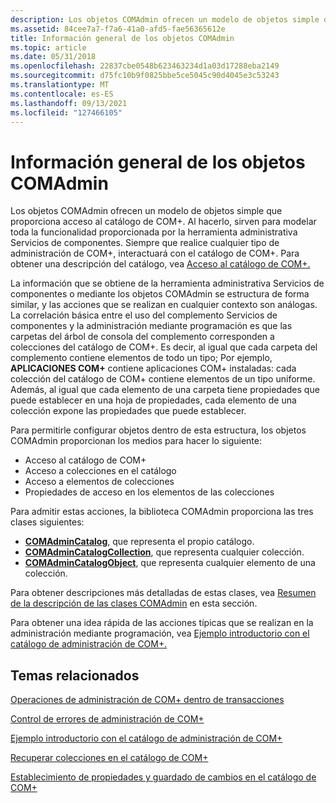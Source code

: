 ```yaml
---
description: Los objetos COMAdmin ofrecen un modelo de objetos simple que proporciona acceso al catálogo de COM+.
ms.assetid: 84cee7a7-f7a6-41a0-afd5-fae56365612e
title: Información general de los objetos COMAdmin
ms.topic: article
ms.date: 05/31/2018
ms.openlocfilehash: 22837cbe0548b623463234d1a03d17288eba2149
ms.sourcegitcommit: d75fc10b9f0825bbe5ce5045c90d4045e3c53243
ms.translationtype: MT
ms.contentlocale: es-ES
ms.lasthandoff: 09/13/2021
ms.locfileid: "127466105"
---
```

# <a name="overview-of-the-comadmin-objects"></a>Información general de los objetos COMAdmin

Los objetos COMAdmin ofrecen un modelo de objetos simple que proporciona acceso al catálogo de COM+. Al hacerlo, sirven para modelar toda la funcionalidad proporcionada por la herramienta administrativa Servicios de componentes. Siempre que realice cualquier tipo de administración de COM+, interactuará con el catálogo de COM+. Para obtener una descripción del catálogo, vea [Acceso al catálogo de COM+.](accessing-the-com--catalog.md)

La información que se obtiene de la herramienta administrativa Servicios de componentes o mediante los objetos COMAdmin se estructura de forma similar, y las acciones que se realizan en cualquier contexto son análogas. La correlación básica entre el uso del complemento Servicios de componentes y la administración mediante programación es que las carpetas del árbol de consola del complemento corresponden a colecciones del catálogo de COM+. Es decir, al igual que cada carpeta del complemento contiene elementos de todo un tipo; Por ejemplo, **APLICACIONES COM+** contiene aplicaciones COM+ instaladas: cada colección del catálogo de COM+ contiene elementos de un tipo uniforme. Además, al igual que cada elemento de una carpeta tiene propiedades que puede establecer en una hoja de propiedades, cada elemento de una colección expone las propiedades que puede establecer.

Para permitirle configurar objetos dentro de esta estructura, los objetos COMAdmin proporcionan los medios para hacer lo siguiente:

-   Acceso al catálogo de COM+
-   Acceso a colecciones en el catálogo
-   Acceso a elementos de colecciones
-   Propiedades de acceso en los elementos de las colecciones

Para admitir estas acciones, la biblioteca COMAdmin proporciona las tres clases siguientes:

-   [**COMAdminCatalog**](comadmincatalog.md), que representa el propio catálogo.
-   [**COMAdminCatalogCollection**](comadmincatalogcollection.md), que representa cualquier colección.
-   [**COMAdminCatalogObject**](comadmincatalogobject.md), que representa cualquier elemento de una colección.

Para obtener descripciones más detalladas de estas clases, vea [Resumen de la descripción de las clases COMAdmin](summary-description-of-the-comadmin-classes.md) en esta sección.

Para obtener una idea rápida de las acciones típicas que se realizan en la administración mediante programación, vea [Ejemplo introductorio con el catálogo de administración de COM+.](introductory-example-using-the-com--administration-catalog.md)

## <a name="related-topics"></a>Temas relacionados

<dl> <dt>

[Operaciones de administración de COM+ dentro de transacciones](com--administration-operations-within-transactions.md)
</dt> <dt>

[Control de errores de administración de COM+](handling-com--administration-errors.md)
</dt> <dt>

[Ejemplo introductorio con el catálogo de administración de COM+](introductory-example-using-the-com--administration-catalog.md)
</dt> <dt>

[Recuperar colecciones en el catálogo de COM+](retrieving-collections-on-the-com--catalog.md)
</dt> <dt>

[Establecimiento de propiedades y guardado de cambios en el catálogo de COM+](setting-properties-and-saving-changes-to-the-com--catalog.md)
</dt> </dl>

 

 



